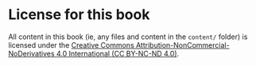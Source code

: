 # License for this book

All content in this book (ie, any files and content in the `content/` folder)
is licensed under the [Creative Commons Attribution-NonCommercial-NoDerivatives 4.0 International (CC BY-NC-ND 4.0)](https://creativecommons.org/licenses/by-nc-nd/4.0/).
